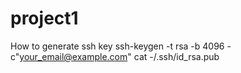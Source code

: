 # project1

How to generate ssh key
ssh-keygen -t rsa -b 4096 -c"your_email@example.com"
cat -/.ssh/id_rsa.pub
